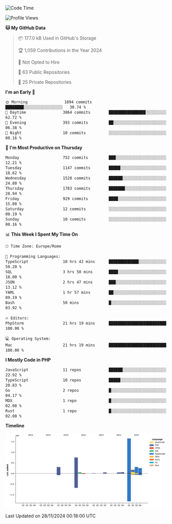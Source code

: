 <!--START_SECTION:waka-->
![Code Time](http://img.shields.io/badge/Code%20Time-5%2C477%20hrs%205%20mins-blue)

![Profile Views](http://img.shields.io/badge/Profile%20Views-0-blue)

**🐱 My GitHub Data** 

> 📦 177.0 kB Used in GitHub's Storage 
 > 
> 🏆 1,059 Contributions in the Year 2024
 > 
> 🚫 Not Opted to Hire
 > 
> 📜 63 Public Repositories 
 > 
> 🔑 25 Private Repositories 
 > 
**I'm an Early 🐤** 

```text
🌞 Morning                1894 commits        ████████░░░░░░░░░░░░░░░░░   30.74 % 
🌆 Daytime                3864 commits        ████████████████░░░░░░░░░   62.72 % 
🌃 Evening                393 commits         ██░░░░░░░░░░░░░░░░░░░░░░░   06.38 % 
🌙 Night                  10 commits          ░░░░░░░░░░░░░░░░░░░░░░░░░   00.16 % 
```
📅 **I'm Most Productive on Thursday** 

```text
Monday                   752 commits         ███░░░░░░░░░░░░░░░░░░░░░░   12.21 % 
Tuesday                  1147 commits        █████░░░░░░░░░░░░░░░░░░░░   18.62 % 
Wednesday                1528 commits        ██████░░░░░░░░░░░░░░░░░░░   24.80 % 
Thursday                 1783 commits        ███████░░░░░░░░░░░░░░░░░░   28.94 % 
Friday                   929 commits         ████░░░░░░░░░░░░░░░░░░░░░   15.08 % 
Saturday                 12 commits          ░░░░░░░░░░░░░░░░░░░░░░░░░   00.19 % 
Sunday                   10 commits          ░░░░░░░░░░░░░░░░░░░░░░░░░   00.16 % 
```


📊 **This Week I Spent My Time On** 

```text
🕑︎ Time Zone: Europe/Rome

💬 Programming Languages: 
TypeScript               10 hrs 42 mins      █████████████░░░░░░░░░░░░   50.20 % 
SQL                      3 hrs 50 mins       ████░░░░░░░░░░░░░░░░░░░░░   18.00 % 
JSON                     2 hrs 47 mins       ███░░░░░░░░░░░░░░░░░░░░░░   13.12 % 
YAML                     1 hr 57 mins        ██░░░░░░░░░░░░░░░░░░░░░░░   09.19 % 
Bash                     50 mins             █░░░░░░░░░░░░░░░░░░░░░░░░   03.92 % 

🔥 Editors: 
PhpStorm                 21 hrs 19 mins      █████████████████████████   100.00 % 

💻 Operating System: 
Mac                      21 hrs 19 mins      █████████████████████████   100.00 % 
```

**I Mostly Code in PHP** 

```text
JavaScript               11 repos            ██████░░░░░░░░░░░░░░░░░░░   22.92 % 
TypeScript               10 repos            █████░░░░░░░░░░░░░░░░░░░░   20.83 % 
Go                       2 repos             █░░░░░░░░░░░░░░░░░░░░░░░░   04.17 % 
MDX                      1 repo              █░░░░░░░░░░░░░░░░░░░░░░░░   02.08 % 
Rust                     1 repo              █░░░░░░░░░░░░░░░░░░░░░░░░   02.08 % 
```



**Timeline**

![Lines of Code chart](https://raw.githubusercontent.com/frnwtr/frnwtr/main/assets/bar_graph.png)


 Last Updated on 28/11/2024 00:18:00 UTC
<!--END_SECTION:waka-->